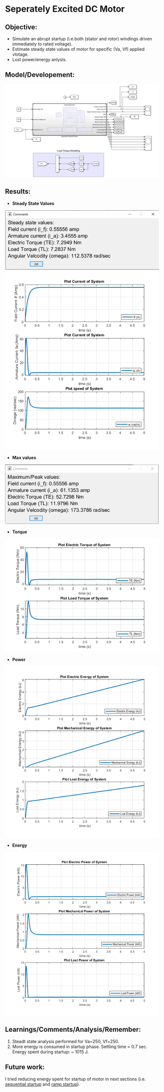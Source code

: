 # Seperately Excited DC Motor

## Objective: 

* Simulate an abrupt startup (i.e.both (stator and rotor) windings driven immediately to rated voltage).
* Estimate steady state values of motor for specific (Va, Vf) applied vlotage.
* Lost power/energy anlysis.

## Model/Developement:

![Screenshot](01_SimulinkModel.PNG)

## Results:

* **Steady State Values**

![Screenshot](02_SS_Comment.PNG)
![Screenshot](04_Figure1.PNG)

* **Max values**

![Screenshot](03_Max_Comment.PNG)

* **Torque**

![Screenshot](05_Figure2.PNG)

* **Power**

![Screenshot](06_Figure3.PNG)

* **Energy**

![Screenshot](07_Figure4.PNG)

## Learnings/Comments/Analysis/Remember:
1. Steadt state analysis performed for Va=250, Vf=250.
2. More energy is consumed in startup phase. Settling time = 0.7 sec. Energy spent during startup: ~ 1015 J.

## Future work:
I tried reducing energy spent for startup of motor in next sections (i.e. [sequential startup](https://github.com/VishalDevnale/ControlSystem/tree/master/ElectricMachines/DC_Motors/01_SeperatelyExcitedDCMotor/02_SequentialStepStart) and [ramp startup](https://github.com/VishalDevnale/ControlSystem/tree/master/ElectricMachines/DC_Motors/01_SeperatelyExcitedDCMotor/03_SequentialRampStart)).
